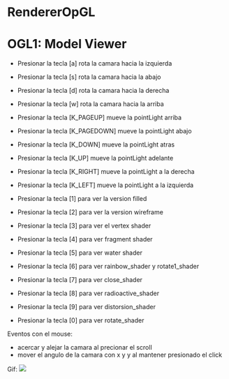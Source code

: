 # RendererOpGL

# OGL1: Model Viewer


- Presionar la tecla [a] rota la camara hacia la izquierda
- Presionar la tecla [s] rota la camara hacia la abajo
- Presionar la tecla [d] rota la camara hacia la derecha
- Presionar la tecla [w] rota la camara hacia la arriba
- Presionar la tecla [K_PAGEUP]  mueve la pointLight arriba
- Presionar la tecla [K_PAGEDOWN]  mueve la pointLight abajo
- Presionar la tecla [K_DOWN] mueve la pointLight atras
- Presionar la tecla [K_UP]  mueve la pointLight adelante
- Presionar la tecla [K_RIGHT] mueve la pointLight a la derecha
- Presionar la tecla [K_LEFT] mueve la pointLight a la izquierda


- Presionar la tecla [1] para ver la version filled
- Presionar la tecla [2] para ver la version wireframe
- Presionar la tecla [3] para ver el vertex shader
- Presionar la tecla [4] para ver fragment shader
- Presionar la tecla [5] para ver water shader
- Presionar la tecla [6] para ver rainbow_shader y rotate1_shader
- Presionar la tecla [7] para ver close_shader
- Presionar la tecla [8] para ver radioactive_shader 
- Presionar la tecla [9] para ver distorsion_shader
- Presionar la tecla [0] para ver rotate_shader
 
Eventos con el mouse: 
- acercar y alejar la camara al precionar el scroll
- mover el angulo de la camara con x y y al mantener presionado el click 

Gif: 
![](./oglgif)
